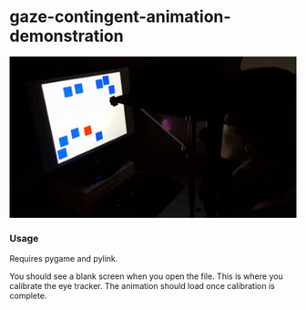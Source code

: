 # gaze-contingent-animation-demonstration

![Gaze-Contingent Animation Demonstration](/gaze-contingent-animation-demonstration.gif "Gaze Contingent Animation Demonstration")

### Usage

Requires pygame and pylink.

You should see a blank screen when you open the file. This is where you calibrate the eye tracker. The animation should load once calibration is complete.
